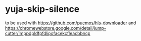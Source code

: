 # yuja-skip-silence

to be used with https://github.com/puemos/hls-downloader
and https://chromewebstore.google.com/detail/jump-cutter/lmppdpldfpfdlipofacekcfleacbbncp